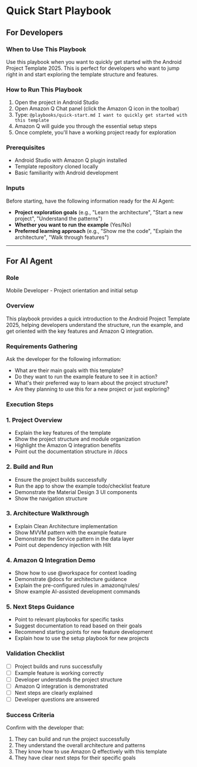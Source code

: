 # Quick Start Playbook

## For Developers

### When to Use This Playbook
Use this playbook when you want to quickly get started with the Android Project Template 2025. This is perfect for developers who want to jump right in and start exploring the template structure and features.

### How to Run This Playbook
1. Open the project in Android Studio
2. Open Amazon Q Chat panel (click the Amazon Q icon in the toolbar)
3. Type: `@playbooks/quick-start.md I want to quickly get started with this template`
4. Amazon Q will guide you through the essential setup steps
5. Once complete, you'll have a working project ready for exploration

### Prerequisites
- Android Studio with Amazon Q plugin installed
- Template repository cloned locally
- Basic familiarity with Android development

### Inputs
Before starting, have the following information ready for the AI Agent:
- **Project exploration goals** (e.g., "Learn the architecture", "Start a new project", "Understand the patterns")
- **Whether you want to run the example** (Yes/No)
- **Preferred learning approach** (e.g., "Show me the code", "Explain the architecture", "Walk through features")

---

## For AI Agent

### Role
Mobile Developer - Project orientation and initial setup

### Overview
This playbook provides a quick introduction to the Android Project Template 2025, helping developers understand the structure, run the example, and get oriented with the key features and Amazon Q integration.

### Requirements Gathering
Ask the developer for the following information:
- What are their main goals with this template?
- Do they want to run the example feature to see it in action?
- What's their preferred way to learn about the project structure?
- Are they planning to use this for a new project or just exploring?

### Execution Steps

### 1. Project Overview
- Explain the key features of the template
- Show the project structure and module organization
- Highlight the Amazon Q integration benefits
- Point out the documentation structure in /docs

### 2. Build and Run
- Ensure the project builds successfully
- Run the app to show the example todo/checklist feature
- Demonstrate the Material Design 3 UI components
- Show the navigation structure

### 3. Architecture Walkthrough
- Explain Clean Architecture implementation
- Show MVVM pattern with the example feature
- Demonstrate the Service pattern in the data layer
- Point out dependency injection with Hilt

### 4. Amazon Q Integration Demo
- Show how to use @workspace for context loading
- Demonstrate @docs for architecture guidance
- Explain the pre-configured rules in .amazonq/rules/
- Show example AI-assisted development commands

### 5. Next Steps Guidance
- Point to relevant playbooks for specific tasks
- Suggest documentation to read based on their goals
- Recommend starting points for new feature development
- Explain how to use the setup playbook for new projects

### Validation Checklist
- [ ] Project builds and runs successfully
- [ ] Example feature is working correctly
- [ ] Developer understands the project structure
- [ ] Amazon Q integration is demonstrated
- [ ] Next steps are clearly explained
- [ ] Developer questions are answered

### Success Criteria
Confirm with the developer that:
1. They can build and run the project successfully
2. They understand the overall architecture and patterns
3. They know how to use Amazon Q effectively with this template
4. They have clear next steps for their specific goals
